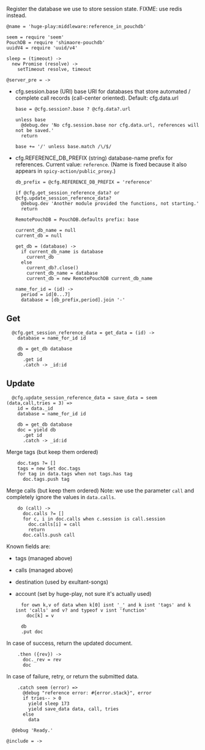 Register the database we use to store session state.
FIXME: use redis instead.

    @name = 'huge-play:middleware:reference_in_pouchdb'

    seem = require 'seem'
    PouchDB = require 'shimaore-pouchdb'
    uuidV4 = require 'uuid/v4'

    sleep = (timeout) ->
      new Promise (resolve) ->
        setTimeout resolve, timeout

    @server_pre = ->

* cfg.session.base (URI) base URI for databases that store automated / complete call records (call-center oriented). Default: cfg.data.url

      base = @cfg.session?.base ? @cfg.data?.url

      unless base
        @debug.dev 'No cfg.session.base nor cfg.data.url, references will not be saved.'
        return

      base += '/' unless base.match /\/$/

* cfg.REFERENCE_DB_PREFIX (string) database-name prefix for references. Current value: `reference`.
(Name is fixed because it also appears in `spicy-action/public_proxy`.)

      db_prefix = @cfg.REFERENCE_DB_PREFIX = 'reference'

      if @cfg.get_session_reference_data? or @cfg.update_session_reference_data?
        @debug.dev 'Another module provided the functions, not starting.'
        return

      RemotePouchDB = PouchDB.defaults prefix: base

      current_db_name = null
      current_db = null

      get_db = (database) ->
        if current_db_name is database
          current_db
        else
          current_db?.close()
          current_db_name = database
          current_db = new RemotePouchDB current_db_name

      name_for_id = (id) ->
        period = id[0...7]
        database = [db_prefix,period].join '-'

Get
---

      @cfg.get_session_reference_data = get_data = (id) ->
        database = name_for_id id

        db = get_db database
        db
          .get id
          .catch -> _id:id

Update
------

      @cfg.update_session_reference_data = save_data = seem (data,call,tries = 3) =>
        id = data._id
        database = name_for_id id

        db = get_db database
        doc = yield db
          .get id
          .catch -> _id:id

Merge tags (but keep them ordered)

        doc.tags ?= []
        tags = new Set doc.tags
        for tag in data.tags when not tags.has tag
          doc.tags.push tag

Merge calls (but keep them ordered)
Note: we use the parameter `call` and completely ignore the values in `data.calls`.

        do (call) ->
          doc.calls ?= []
          for c, i in doc.calls when c.session is call.session
            doc.calls[i] = call
            return
          doc.calls.push call

Known fields are:
- tags (managed above)
- calls (managed above)
- destination (used by exultant-songs)
- account (set by huge-play, not sure it's actually used)

        for own k,v of data when k[0] isnt '_' and k isnt 'tags' and k isnt 'calls' and v? and typeof v isnt 'function'
          doc[k] = v

        db
        .put doc

In case of success, return the updated document.

        .then ({rev}) ->
          doc._rev = rev
          doc

In case of failure, retry, or return the submitted data.

        .catch seem (error) =>
          @debug "reference error: #{error.stack}", error
          if tries-- > 0
            yield sleep 173
            yield save_data data, call, tries
          else
            data

      @debug 'Ready.'

    @include = ->
